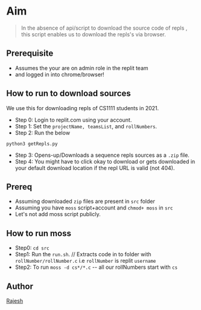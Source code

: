 # Aim
> In the absence of api/script to download the source code of repls ,
this script enables us to download the repls's via browser.

## Prerequisite

- Assumes the your are on admin role in the replit team
- and logged in into chrome/browser!

## How to run to download sources

We use this for downloading repls of CS1111 students in 2021.

- Step 0: Login to replit.com using your account.
- Step 1: Set the `projectName, teamsList`, and `rollNumbers`.
- Step 2: Run the below
```
python3 getRepls.py

```
- Step 3: Opens-up/Downloads a sequence repls sources as a `.zip` file.
- Step 4: You might have to click okay to download or gets downloaded in
your default download location if the repl URL is valid (not 404).

## Prereq
- Assuming downloaded `zip` files are present in `src` folder
- Assuming you have `moss` script+account and `chmod+ moss` in `src`
- Let's not add moss script publicly.

## How to run moss
- Step0: `cd src`
- Step1: Run the `run.sh`. // Extracts code in to folder with `rollNumber/rollNumber.c` i.e `rollNumber` is replit `username`
- Step2:  To run `moss -d cs*/*.c` -- all our rollNumbers start with `cs`


## Author

[Rajesh](mrprajesh.co.in)
